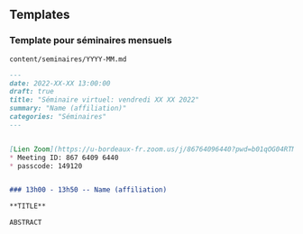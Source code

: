 
## Templates

### Template pour séminaires mensuels

`content/seminaires/YYYY-MM.md`

```md
---
date: 2022-XX-XX 13:00:00
draft: true
title: "Séminaire virtuel: vendredi XX XX 2022"
summary: "Name (affiliation)"
categories: "Séminaires"
---


[Lien Zoom](https://u-bordeaux-fr.zoom.us/j/86764096440?pwd=b01qOG04RTMvRWNOVHBYR1ZIbkVaUT09)
* Meeting ID: 867 6409 6440
* passcode: 149120 


### 13h00 - 13h50 -- Name (affiliation)

**TITLE**

ABSTRACT

```
